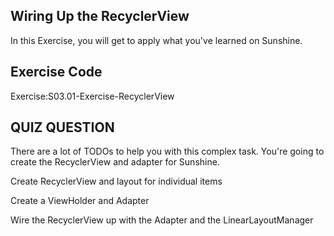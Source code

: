 
## Wiring Up the RecyclerView
In this Exercise, you will get to apply what you've learned on Sunshine.

## Exercise Code
Exercise:S03.01-Exercise-RecyclerView

## QUIZ QUESTION
There are a lot of TODOs to help you with this complex task. You're going to create the RecyclerView and adapter for Sunshine.

Create RecyclerView and layout for individual items

Create a ViewHolder and Adapter

Wire the RecyclerView up with the Adapter and the LinearLayoutManager

